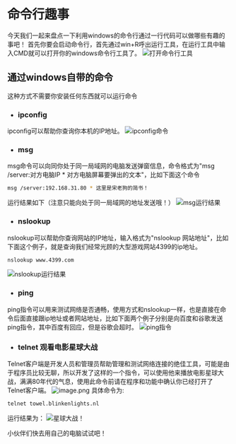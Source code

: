 # 命令行趣事
今天我们一起来盘点一下利用windows的命令行通过一行代码可以做哪些有趣的事吧！
首先你要会启动命令行，首先通过win+R呼出运行工具，在运行工具中输入CMD就可以打开你的windows命令行工具了。
![打开命令行工具](https://upload-images.jianshu.io/upload_images/21837815-e26e6d91e541dbce.png?imageMogr2/auto-orient/strip%7CimageView2/2/w/1240)
## 通过windows自带的命令
这种方式不需要你安装任何东西就可以运行命令

* ### ipconfig
ipconfig可以帮助你查询你本机的IP地址。
![ipconfig命令](https://upload-images.jianshu.io/upload_images/21837815-5b25c00d5e78da7f.png?imageMogr2/auto-orient/strip%7CimageView2/2/w/1240)

* ### msg
msg命令可以向同你处于同一局域网的电脑发送弹窗信息，命令格式为"msg /server:对方电脑IP * 对方电脑屏幕要弹出的文本"，比如下面这个命令
```bash
msg /server:192.168.31.80 * 这里是宋老狗的简书！
```
运行结果如下（注意只能向处于同一局域网的地址发送哦！）
![msg运行结果](https://upload-images.jianshu.io/upload_images/21837815-da8b099c3c25c905.png?imageMogr2/auto-orient/strip%7CimageView2/2/w/1240)

* ### nslookup
nslookup可以帮助你查询网站的IP地址，输入格式为"nslookup 网站地址"，比如下面这个例子，就是查询我们经常光顾的大型游戏网站4399的ip地址。
```bash
nslookup www.4399.com
```
![nslookup运行结果](https://upload-images.jianshu.io/upload_images/21837815-1f6fc3a9ad10fc08.png?imageMogr2/auto-orient/strip%7CimageView2/2/w/1240)

* ### ping
ping指令可以用来测试网络是否通畅，使用方式和nslookup一样，也是直接在命令后面直接跟ip地址或者网站地址，比如下面两个例子分别是向百度和谷歌发送ping指令，其中百度有回应，但是谷歌会超时。
![ping指令](https://upload-images.jianshu.io/upload_images/21837815-214d5ac8c03b3b64.png?imageMogr2/auto-orient/strip%7CimageView2/2/w/1240)

* ### telnet 观看电影星球大战
Telnet客户端是开发人员和管理员帮助管理和测试网络连接的绝佳工具，可能是由于程序员比较无聊，所以开发了这样的一个指令，可以使用他来播放电影星球大战，满满80年代的气息，使用此命令前请在程序和功能中确认你已经打开了Telnet客户端。
![image.png](https://upload-images.jianshu.io/upload_images/21837815-f96abfddb899db71.png?imageMogr2/auto-orient/strip%7CimageView2/2/w/1240)
具体命令为:
```bash
telnet towel.blinkenlights.nl
```
运行结果为：
![星球大战！](https://upload-images.jianshu.io/upload_images/21837815-96950c55adef125c.png?imageMogr2/auto-orient/strip%7CimageView2/2/w/1240)

小伙伴们快去用自己的电脑试试吧！
